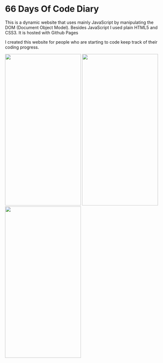 <h1>66 Days Of Code Diary</h1>

<p>This is a dynamic website that uses mainly JavaScript by manipulating the DOM (Document Object Model). Besides JavaScript I used plain HTML5 and CSS3. It is hosted with Github Pages</p>

<p>I created this website for people who are starting to code keep track of their coding progress.</p>


<img src="https://suelenduarte.github.io/66DaysOfCodeDiary/images/img1.jpg" width = 250 height = 500> <img src="https://suelenduarte.github.io/66DaysOfCodeDiary/images/img2.jpg" width = 250 height = 500> <img src="https://suelenduarte.github.io/66DaysOfCodeDiary/images/img3.jpg" width = 250 height = 500>
